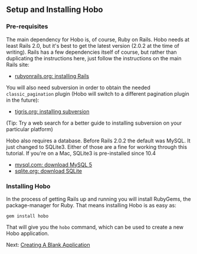 ## Setup and Installing Hobo

### Pre-requisites

The main dependency for Hobo is, of course, Ruby on Rails. Hobo needs at least Rails 2.0, but it's best to get the latest version (2.0.2 at the time of writing). Rails has a few dependencies itself of course, but rather than duplicating the instructions here, just follow the instructions on the main Rails site:

 * [rubyonrails.org: installing Rails](http://www.rubyonrails.org/down)
 
You will also need subversion in order to obtain the needed `classic_pagination` plugin (Hobo will switch to a different pagination plugin in the future):

 * [tigris.org: installing subversion](http://subversion.tigris.org/project_packages.html)
 
(Tip: Try a web search for a better guide to installing subversion on your particular platform)

Hobo also requires a database. Before Rails 2.0.2 the default was MySQL. It just changed to SQLite3. Either of those are a fine for working through this tutorial. If you're on a Mac, SQLite3 is pre-installed since 10.4

 * [mysql.com: download MySQL 5](http://dev.mysql.com/downloads/mysql/5.0.html#downloads)
 * [sqlite.org: download SQLite](http://www.sqlite.org/download.html)


### Installing Hobo

In the process of getting Rails up and running you will install RubyGems, the package-manager for Ruby. That means installing Hobo is as easy as:

    gem install hobo
    
That will give you the `hobo` command, which can be used to create a new Hobo application.

Next: [Creating A Blank Application](22-blank-app.html)